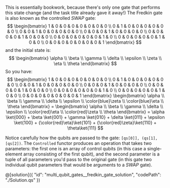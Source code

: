This is essentially bookwork, because there's only one gate that performs this state change (and the task title already gave it away!)
The Fredkin gate is also known as the controlled $SWAP$ gate:
$$
\begin{bmatrix}
1 & 0 & 0 & 0 & 0 & 0 & 0 & 0 \\
0 & 1 & 0 & 0 & 0 & 0 & 0 & 0 \\
0 & 0 & 1 & 0 & 0 & 0 & 0 & 0 \\
0 & 0 & 0 & 1 & 0 & 0 & 0 & 0 \\
0 & 0 & 0 & 0 & 1 & 0 & 0 & 0 \\
0 & 0 & 0 & 0 & 0 & 0 & 1 & 0 \\
0 & 0 & 0 & 0 & 0 & 1 & 0 & 0 \\
0 & 0 & 0 & 0 & 0 & 0 & 0 & 1
\end{bmatrix}
$$
and the initial state is:
$$
\begin{bmatrix}
\alpha \\ \beta \\ \gamma \\ \delta \\ \epsilon \\ \zeta \\ \eta \\ \theta
\end{bmatrix}
$$
So you have:
$$
\begin{bmatrix}
1 & 0 & 0 & 0 & 0 & 0 & 0 & 0 \\
0 & 1 & 0 & 0 & 0 & 0 & 0 & 0 \\
0 & 0 & 1 & 0 & 0 & 0 & 0 & 0 \\
0 & 0 & 0 & 1 & 0 & 0 & 0 & 0 \\
0 & 0 & 0 & 0 & 1 & 0 & 0 & 0 \\
0 & 0 & 0 & 0 & 0 & 0 & 1 & 0 \\
0 & 0 & 0 & 0 & 0 & 1 & 0 & 0 \\
0 & 0 & 0 & 0 & 0 & 0 & 0 & 1
\end{bmatrix}
\begin{bmatrix}
\alpha \\ \beta \\ \gamma \\ \delta \\ \epsilon \\ \color{blue}\zeta \\ \color{blue}\eta \\ \theta
\end{bmatrix} =
\begin{bmatrix}
\alpha \\ \beta \\ \gamma \\ \delta \\ \epsilon \\ \color{red}\eta \\ \color{red}\zeta \\ \theta
\end{bmatrix} =
\alpha \ket{000} + \beta \ket{001} + \gamma \ket{010} + \delta \ket{011} + \epsilon \ket{100} + {\color{red}\eta}\ket{101} + {\color{red}\zeta}\ket{110} + \theta\ket{111}
$$

Notice carefully how the qubits are passed to the gate: `[qs[0]], (qs[1], [qs[2])`. The `Controlled` functor produces an operation that takes two parameters: the first one is an array of control qubits (in this case a single-element array consisting of the first qubit), and the second parameter is a tuple of all parameters you'd pass to the original gate (in this gate two individual qubit parameters that would be arguments to a $SWAP$ gate).

@[solution]({
    "id": "multi_qubit_gates__fredkin_gate_solution",
    "codePath": "./Solution.qs"
})
